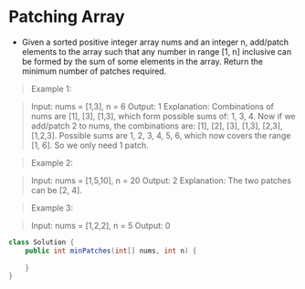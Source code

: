 # Patching Array
- Given a sorted positive integer array nums and an integer n, add/patch elements to the array such that any number in range [1, n] inclusive can be formed by the sum of some elements in the array. Return the minimum number of patches required.

> Example 1:

> Input: nums = [1,3], n = 6
> Output: 1 
> Explanation:
> Combinations of nums are [1], [3], [1,3], which form possible sums of: 1, 3, 4.
> Now if we add/patch 2 to nums, the combinations are: [1], [2], [3], [1,3], [2,3], [1,2,3].
> Possible sums are 1, 2, 3, 4, 5, 6, which now covers the range [1, 6].
> So we only need 1 patch.

> Example 2:

> Input: nums = [1,5,10], n = 20
> Output: 2
> Explanation: The two patches can be [2, 4].

> Example 3:

> Input: nums = [1,2,2], n = 5
> Output: 0

```java
class Solution {
    public int minPatches(int[] nums, int n) {
        
    }
}

```
